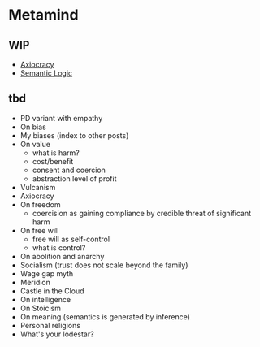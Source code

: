 # Metamind

## WIP

* [Axiocracy](Axiocracy.md)
* [Semantic Logic](Semantic%20Logic.md)

## tbd

* PD variant with empathy 
* On bias
* My biases (index to other posts)
* On value
	* what is harm?
	* cost/benefit
	* consent and coercion
	* abstraction level of profit
* Vulcanism
* Axiocracy
* On freedom
	* coercision as gaining compliance by credible threat of significant harm
* On free will
	* free will as self-control
	* what is control?
* On abolition and anarchy
* Socialism (trust does not scale beyond the family)
* Wage gap myth
* Meridion
* Castle in the Cloud
* On intelligence
* On Stoicism
* On meaning (semantics is generated by inference)
* Personal religions
* What's your lodestar?
